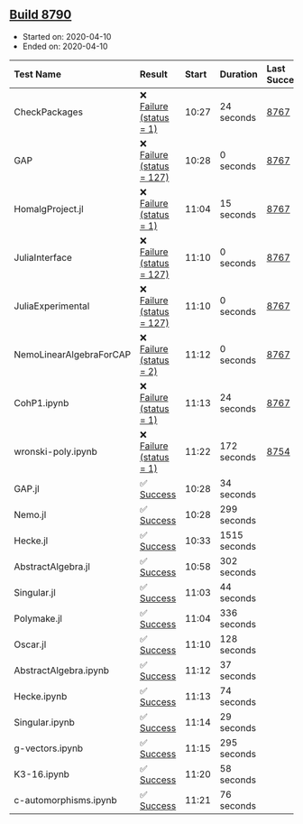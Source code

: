 ## [Build 8790](https://oscarci.mathematik.uni-kl.de/job/oscar/8790/)

* Started on: 2020-04-10
* Ended on: 2020-04-10

| Test Name    | Result | Start | Duration | Last Success | First Failure |
|:-------------|:-------|:------|:---------|:-------------|:--------------|
| CheckPackages | ❌ [Failure (status = 1)](https://oscarci.mathematik.uni-kl.de/job/oscar/8790/artifact/logs/build-8790/CheckPackages.log) | 10:27 | 24 seconds | [8767](https://oscarci.mathematik.uni-kl.de/job/oscar/8767/) | [8768](https://oscarci.mathematik.uni-kl.de/job/oscar/8768/) |
| GAP | ❌ [Failure (status = 127)](https://oscarci.mathematik.uni-kl.de/job/oscar/8790/artifact/logs/build-8790/GAP.log) | 10:28 | 0 seconds | [8767](https://oscarci.mathematik.uni-kl.de/job/oscar/8767/) | [8768](https://oscarci.mathematik.uni-kl.de/job/oscar/8768/) |
| HomalgProject.jl | ❌ [Failure (status = 1)](https://oscarci.mathematik.uni-kl.de/job/oscar/8790/artifact/logs/build-8790/HomalgProject.jl.log) | 11:04 | 15 seconds | [8767](https://oscarci.mathematik.uni-kl.de/job/oscar/8767/) | [8768](https://oscarci.mathematik.uni-kl.de/job/oscar/8768/) |
| JuliaInterface | ❌ [Failure (status = 127)](https://oscarci.mathematik.uni-kl.de/job/oscar/8790/artifact/logs/build-8790/JuliaInterface.log) | 11:10 | 0 seconds | [8767](https://oscarci.mathematik.uni-kl.de/job/oscar/8767/) | [8768](https://oscarci.mathematik.uni-kl.de/job/oscar/8768/) |
| JuliaExperimental | ❌ [Failure (status = 127)](https://oscarci.mathematik.uni-kl.de/job/oscar/8790/artifact/logs/build-8790/JuliaExperimental.log) | 11:10 | 0 seconds | [8767](https://oscarci.mathematik.uni-kl.de/job/oscar/8767/) | [8768](https://oscarci.mathematik.uni-kl.de/job/oscar/8768/) |
| NemoLinearAlgebraForCAP | ❌ [Failure (status = 2)](https://oscarci.mathematik.uni-kl.de/job/oscar/8790/artifact/logs/build-8790/NemoLinearAlgebraForCAP.log) | 11:12 | 0 seconds | [8767](https://oscarci.mathematik.uni-kl.de/job/oscar/8767/) | [8768](https://oscarci.mathematik.uni-kl.de/job/oscar/8768/) |
| CohP1.ipynb | ❌ [Failure (status = 1)](https://oscarci.mathematik.uni-kl.de/job/oscar/8790/artifact/logs/build-8790/CohP1.ipynb.log) | 11:13 | 24 seconds | [8767](https://oscarci.mathematik.uni-kl.de/job/oscar/8767/) | [8768](https://oscarci.mathematik.uni-kl.de/job/oscar/8768/) |
| wronski-poly.ipynb | ❌ [Failure (status = 1)](https://oscarci.mathematik.uni-kl.de/job/oscar/8790/artifact/logs/build-8790/wronski-poly.ipynb.log) | 11:22 | 172 seconds | [8754](https://oscarci.mathematik.uni-kl.de/job/oscar/8754/) | [8755](https://oscarci.mathematik.uni-kl.de/job/oscar/8755/) |
| GAP.jl | ✅ [Success](https://oscarci.mathematik.uni-kl.de/job/oscar/8790/artifact/logs/build-8790/GAP.jl.log) | 10:28 | 34 seconds |  |  |
| Nemo.jl | ✅ [Success](https://oscarci.mathematik.uni-kl.de/job/oscar/8790/artifact/logs/build-8790/Nemo.jl.log) | 10:28 | 299 seconds |  |  |
| Hecke.jl | ✅ [Success](https://oscarci.mathematik.uni-kl.de/job/oscar/8790/artifact/logs/build-8790/Hecke.jl.log) | 10:33 | 1515 seconds |  |  |
| AbstractAlgebra.jl | ✅ [Success](https://oscarci.mathematik.uni-kl.de/job/oscar/8790/artifact/logs/build-8790/AbstractAlgebra.jl.log) | 10:58 | 302 seconds |  |  |
| Singular.jl | ✅ [Success](https://oscarci.mathematik.uni-kl.de/job/oscar/8790/artifact/logs/build-8790/Singular.jl.log) | 11:03 | 44 seconds |  |  |
| Polymake.jl | ✅ [Success](https://oscarci.mathematik.uni-kl.de/job/oscar/8790/artifact/logs/build-8790/Polymake.jl.log) | 11:04 | 336 seconds |  |  |
| Oscar.jl | ✅ [Success](https://oscarci.mathematik.uni-kl.de/job/oscar/8790/artifact/logs/build-8790/Oscar.jl.log) | 11:10 | 128 seconds |  |  |
| AbstractAlgebra.ipynb | ✅ [Success](https://oscarci.mathematik.uni-kl.de/job/oscar/8790/artifact/logs/build-8790/AbstractAlgebra.ipynb.log) | 11:12 | 37 seconds |  |  |
| Hecke.ipynb | ✅ [Success](https://oscarci.mathematik.uni-kl.de/job/oscar/8790/artifact/logs/build-8790/Hecke.ipynb.log) | 11:13 | 74 seconds |  |  |
| Singular.ipynb | ✅ [Success](https://oscarci.mathematik.uni-kl.de/job/oscar/8790/artifact/logs/build-8790/Singular.ipynb.log) | 11:14 | 29 seconds |  |  |
| g-vectors.ipynb | ✅ [Success](https://oscarci.mathematik.uni-kl.de/job/oscar/8790/artifact/logs/build-8790/g-vectors.ipynb.log) | 11:15 | 295 seconds |  |  |
| K3-16.ipynb | ✅ [Success](https://oscarci.mathematik.uni-kl.de/job/oscar/8790/artifact/logs/build-8790/K3-16.ipynb.log) | 11:20 | 58 seconds |  |  |
| c-automorphisms.ipynb | ✅ [Success](https://oscarci.mathematik.uni-kl.de/job/oscar/8790/artifact/logs/build-8790/c-automorphisms.ipynb.log) | 11:21 | 76 seconds |  |  |
